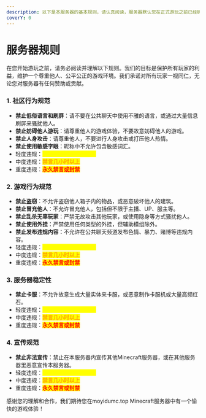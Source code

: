 ```yaml
---
description: 以下是本服务器的基本规则，请认真阅读，服务器默认您在正式游玩之前已经确认，同时也感谢您的认真遵守，谢谢配合
coverY: 0
---
```


# 服务器规则

在您开始游玩之前，请务必阅读并理解以下规则。我们的目标是保护所有玩家的利益，维护一个尊重他人、公平公正的游戏环境。我们承诺对所有玩家一视同仁，无论您对服务器有任何赞助或贡献。

### 1. 社区行为规范

* **禁止低俗语言和刷屏**：请不要在公共聊天中使用不雅的语言，或通过大量信息刷屏来骚扰他人。
* **禁止妨碍他人游玩**：请尊重他人的游戏体验，不要故意妨碍他人的游戏。
* **禁止人身攻击**：请尊重他人，不要进行人身攻击或打压他人热情。
* **禁止使用敏感字眼**：昵称中不允许包含敏感词汇。
* 轻度违规：<mark style="color:yellow;">**警告一次或者短暂禁言**</mark>
* 中度违规：<mark style="color:orange;">**禁言几小时以上**</mark>
* 重度违规：<mark style="color:red;">**永久禁言或封禁**</mark>

### 2. 游戏行为规范

* **禁止盗窃**：不允许盗窃他人箱子内的物品，或恶意破坏他人的建筑。
* **禁止冒充他人**：不允许冒充他人，包括但不限于主播、UP、服主等。
* **禁止乱杀无辜玩家**：严禁无故攻击其他玩家，或使用隐身等方式骚扰他人。
* **禁止使用外挂**：严禁使用任何类型的外挂，但辅助模组除外。
* **禁止发布违规内容**：不允许在公共聊天频道发布色情、暴力、赌博等违规内容。
* 轻度违规：<mark style="color:yellow;">**警告一次或者短暂禁言**</mark>
* 中度违规：<mark style="color:orange;">**禁言几小时以上**</mark>
* 重度违规：<mark style="color:red;">**永久禁言或封禁**</mark>

### 3. 服务器稳定性

* **禁止卡服**：不允许故意生成大量实体来卡服，或恶意制作卡服机或大量高频红石。
* 轻度违规：<mark style="color:yellow;">**警告一次或者短暂禁言**</mark>
* 中度违规：<mark style="color:orange;">**禁言几小时以上**</mark>
* 重度违规：<mark style="color:red;">**永久禁言或封禁**</mark>

### 4. 宣传规范

* **禁止非法宣传**：禁止在本服务器内宣传其他Minecraft服务器，或在其他服务器里恶意宣传本服务器。
* 轻度违规：<mark style="color:yellow;">**警告一次或者短暂禁言**</mark>
* 中度违规：<mark style="color:orange;">**禁言几小时以上**</mark>
* 重度违规：<mark style="color:red;">**永久禁言或封禁**</mark>

感谢您的理解和合作，我们期待您在moyidumc.top Minecraft服务器中有一个愉快的游戏体验！
